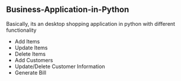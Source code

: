 ## Business-Application-in-Python

Basically, its an desktop shopping application in python with different functionality

* Add Items
* Update Items
* Delete Items
* Add Customers
* Update/Delete Customer Information
* Generate Bill
